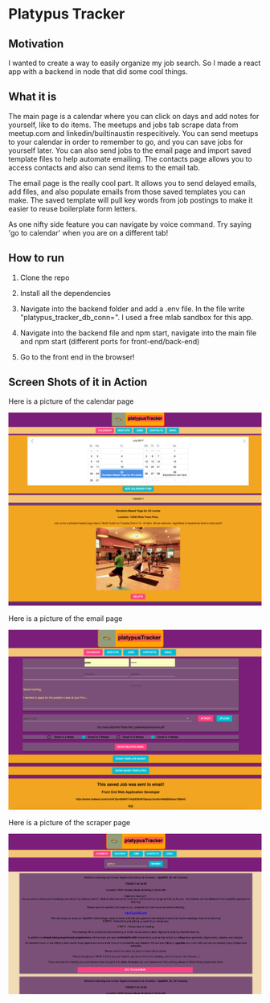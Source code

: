 
# Platypus Tracker

## Motivation

I wanted to create a way to easily organize my job search. So I made a react app with a backend in node that did some cool things.

## What it is

The main page is a calendar where you can click on days and add notes for yourself, like to do items. The meetups and jobs tab scrape data from meetup.com and linkedin/builtinaustin respecitively. You can send meetups to your calendar in order to remember to go, and you can save jobs for yourself later. You can also send jobs to the email page and import saved template files to help automate emailing. The contacts page allows you to access contacts and also can send items to the email tab.

The email page is the really cool part. It allows you to send delayed emails, add files, and also populate emails from those saved templates you can make. The saved template will pull key words from job postings to make it easier to reuse boilerplate form letters.

As one nifty side feature you can navigate by voice command. Try saying 'go to calendar' when you are on a different tab!

## How to run

1. Clone the repo

2. Install all the dependencies

3. Navigate into the backend folder and add a .env file. In the file write "platypus_tracker_db_conn=<YOURFAVORITEMONGODBDATABASEGOESHERE>". I used a free mlab sandbox for this app.

4. Navigate into the backend file and npm start, navigate into the main file and npm start (different ports for front-end/back-end)

5. Go to the front end in the browser!

## Screen Shots of it in Action

Here is a picture of the calendar page

![Screenshot](/screenshots/platypustrackercalendar.png?raw=true "Calendar Page")

Here is a picture of the email page

![Screenshot](/screenshots/platypustrackeremail.png?raw=true "Calendar Page")

Here is a picture of the scraper page

![Screenshot](/screenshots/platypustrackerscraper.png?raw=true "Calendar Page")
